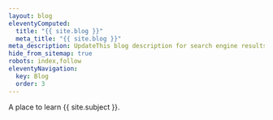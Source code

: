 ```yaml
---
layout: blog
eleventyComputed:
  title: "{{ site.blog }}"
  meta_title: "{{ site.blog }}"
meta_description: UpdateThis blog description for search engine results.
hide_from_sitemap: true
robots: index,follow
eleventyNavigation:
  key: Blog
  order: 3
---
```


A place to learn {{ site.subject }}.
